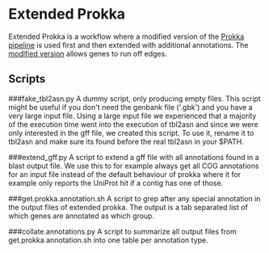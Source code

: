 Extended Prokka
===============
Extended Prokka is a workflow where a modified version of the [Prokka pipeline](https://github.com/tseemann/prokka) is used first and then extended with additional annotations. The [modified version](https://github.com/EnvGen/prokka) allows genes to run off edges.

Scripts
-------

###fake_tbl2asn.py
A dummy script, only producing empty files. This script might be useful if you don't need the genbank file ('.gbk') and you have a very large input file. Using a large input file we experienced that a majority of the execution time went into the execution of tbl2asn and since we were only interested in the gff file, we created this script. To use it, rename it to tbl2asn and make sure its found before the real tbl2asn in your $PATH.

###extend_gff.py
A script to extend a gff file with all annotations found in a blast output file. We use this to for example always get all COG annotations for an input file instead of the default behaviour of prokka where it for example only reports the UniProt hit if a contig has one of those.

###get.prokka.annotation.sh
A script to grep after any special annotation in the output files of extended prokka. The output is a tab separated list of which genes are annotated as which group.

###collate.annotations.py
A script to summarize all output files from get.prokka.annotation.sh into one table per annotation type.
